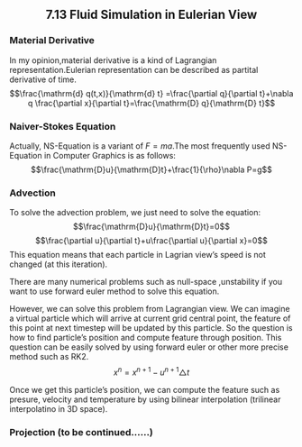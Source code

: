<h2 align=center>7.13 Fluid Simulation in Eulerian View</h2>

### Material Derivative
In my opinion,material derivative is a kind of Lagrangian representation.Eulerian representation can be described as partital derivative of time.
$$\frac{\mathrm{d} q(t,x)}{\mathrm{d} t} =\frac{\partial q}{\partial t}+\nabla q \frac{\partial x}{\partial t}=\frac{\mathrm{D} q}{\mathrm{D} t}$$

### Naiver-Stokes Equation
Actually, NS-Equation is a variant of $F=ma$.The most frequently used NS-Equation in Computer Graphics is as follows:
$$\frac{\mathrm{D}u}{\mathrm{D}t}+\frac{1}{\rho}\nabla P=g$$

### Advection
To solve the advection problem, we just need to solve the equation:
$$\frac{\mathrm{D}u}{\mathrm{D}t}=0$$
$$\frac{\partial u}{\partial t}+u\frac{\partial u}{\partial x}=0$$
This equation means that each particle in Lagrian view’s speed is not changed (at this iteration).

There are many numerical problems such as null-space ,unstability if you want to use forward euler method to solve this equation.

However, we can solve this problem from Lagrangian view. We can imagine a virtual particle which will arrive at current grid central point, the feature of this point at next timestep will be updated by this particle. So the question is how to find particle’s position and compute feature through position. This question can be easily solved by using forward euler or other more precise method such as RK2.
$$x^n=x^{n+1}-u^{n+1}\triangle t$$

Once we get this particle’s position, we can compute the feature such as presure, velocity and temperature by using bilinear interpolation (trilinear interpolatino in 3D space).

### Projection (to be continued……)